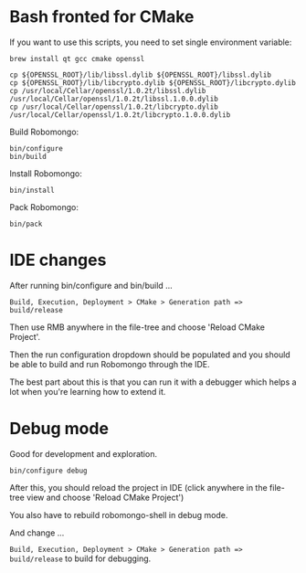Bash fronted for CMake
======================

If you want to use this scripts, you need to set single environment variable:

```shell script
brew install qt gcc cmake openssl

cp ${OPENSSL_ROOT}/lib/libssl.dylib ${OPENSSL_ROOT}/libssl.dylib
cp ${OPENSSL_ROOT}/lib/libcrypto.dylib ${OPENSSL_ROOT}/libcrypto.dylib
cp /usr/local/Cellar/openssl/1.0.2t/libssl.dylib /usr/local/Cellar/openssl/1.0.2t/libssl.1.0.0.dylib
cp /usr/local/Cellar/openssl/1.0.2t/libcrypto.dylib /usr/local/Cellar/openssl/1.0.2t/libcrypto.1.0.0.dylib
```

Build Robomongo:

```shell script
bin/configure
bin/build
```

Install Robomongo:

```shell script
bin/install
```
    
Pack Robomongo:

```shell script
bin/pack
```

# IDE changes

After running bin/configure and bin/build ...

`Build, Execution, Deployment > CMake > Generation path => build/release`

Then use RMB anywhere in the file-tree and choose 'Reload CMake Project'.

Then the run configuration dropdown should be populated and you should be able to build and run Robomongo through 
the IDE. 

The best part about this is that you can run it with a debugger which helps a lot when you're learning how 
to extend it. 

# Debug mode 

Good for development and exploration.

```shell script
bin/configure debug
```

After this, you should reload the project in IDE (click anywhere in the file-tree view and choose 'Reload CMake Project')

You also have to rebuild robomongo-shell in debug mode.

And change ...

`Build, Execution, Deployment > CMake > Generation path => build/release` to build for debugging.